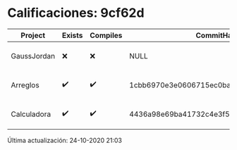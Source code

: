 # Calificaciones: 9cf62d
|Project|Exists|Compiles|CommitHash|CommitDate|CheckDate|Comments|
|-|-|-|-|-|-|-|
|GaussJordan|❌|❌|NULL|NULL|24-10-2020 21:03:29|No se encontró el archivo en PracticasComputacionI/GaussJordan/GaussJordan.cpp|
|Arreglos|✔️|✔️|1cbb6970e3e0606715ec0ba7a66e8581571c7353|22-10-2020 20:18:14|22-10-2020 21:17:48|nan|
|Calculadora|✔️|✔️|4436a98e69ba41732c4e3f5ed8a1ec2d42ca5233|08-10-2020 21:35:59|15-10-2020 21:23:40|nan|

Última actualización: 24-10-2020 21:03